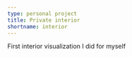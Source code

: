 ```yaml
---
type: personal project
title: Private interior
shortname: interior
---
```


First interior visualization I did for myself